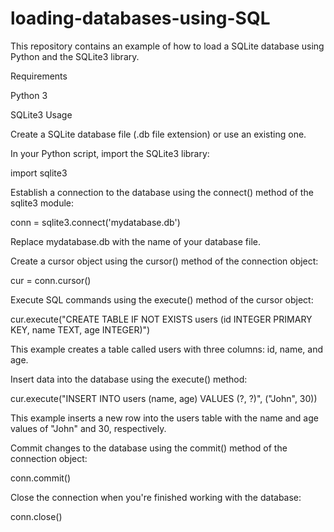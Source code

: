 # loading-databases-using-SQL
This repository contains an example of how to load a SQLite database using Python and the SQLite3 library.

Requirements

Python 3

SQLite3
Usage

Create a SQLite database file (.db file extension) or use an existing one.

In your Python script, import the SQLite3 library:


import sqlite3

Establish a connection to the database using the connect() method of the sqlite3 module:



conn = sqlite3.connect('mydatabase.db')

Replace mydatabase.db with the name of your database file.


Create a cursor object using the cursor() method of the connection object:

cur = conn.cursor()

Execute SQL commands using the execute() method of the cursor object:

cur.execute("CREATE TABLE IF NOT EXISTS users (id INTEGER PRIMARY KEY, name TEXT, age INTEGER)")

This example creates a table called users with three columns: id, name, and age.


Insert data into the database using the execute() method:


cur.execute("INSERT INTO users (name, age) VALUES (?, ?)", ("John", 30))


This example inserts a new row into the users table with the name and age values of "John" and 30, respectively.




Commit changes to the database using the commit() method of the connection object:

conn.commit()

Close the connection when you're finished working with the database:


conn.close()

